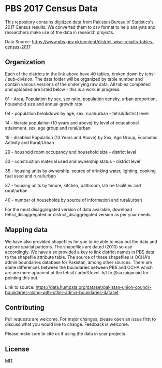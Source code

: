 # PBS 2017 Census Data

This repository contains digitized data from Pakistan Bureau of Statistics's 2017 Census results. We converted them to csv format to help analysts and researchers make use of the data in research projects.

Data Source: https://www.pbs.gov.pk/content/district-wise-results-tables-census-2017

## Organization

Each of the districts in the link above have 40 tables, broken down by tehsil / sub-division. The data folder will be organized by table number and contain various versions of the underlying raw data. All tables completed and uploaded are listed below - this is a work in progress.

01 - Area, Population by sex, sex ratio, population density, urban proportion, household size and annual growth rate

04 - population breakdown by age, sex, rural/urban - tehsil/district level

14 - literate population (10 years and above) by level of educational attainment, sex, age group and rural/urban

19 - disabled Population (10 Years and Above) by Sex, Age Group, Economic Activity and Rural/Urban

29 - houshold room occupancy and household size - district level

33 - construction material used and ownership status  - district level

35 - housing units by ownership, source of drinking water, lighting, cooking fuel used and rural/urban

37 - housing units by tenure, kitchen, bathroom, latrine facilities and rural/urban

40 - number of households by source of information and rural/urban

For the most disaggregated version of data available, download tehsil_disaggregated or district_disaggregated version as per your needs.

## Mapping data

We have also provided shapefiles for you to be able to map out the data and explore spatial patterns. The shapefiles are dated (2010) so use accordingly. We have also provided a key to link district names in PBS data to the shapefile attribute table. The source of these shapefiles is OCHA's admin boundaries database for Pakistan, among other sources. There are some differences between the boundaries between PBS and OCHA which are are more apparent at the tehsil / adm3 level. h/t to @suzairjunaid for pointing this out.

Link to source: https://data.humdata.org/dataset/pakistan-union-council-boundaries-along-with-other-admin-boundaries-dataset

## Contributing
Pull requests are welcome. For major changes, please open an issue first to discuss what you would like to change. Feedback is welcome.

Please make sure to cite us if using the data in your projects.

## License
[MIT](https://choosealicense.com/licenses/mit/)
